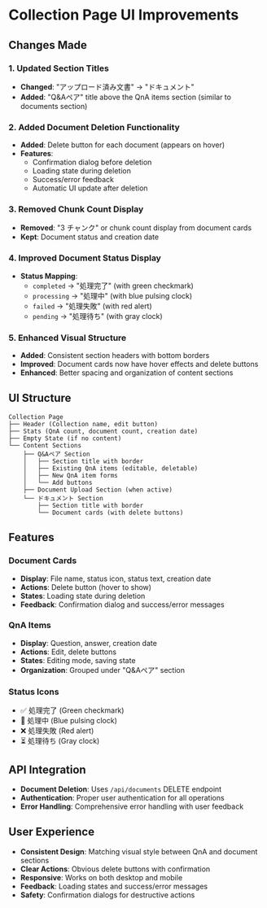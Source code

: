# Collection Page UI Improvements

## Changes Made

### 1. Updated Section Titles
- **Changed**: "アップロード済み文書" → "ドキュメント"
- **Added**: "Q&Aペア" title above the QnA items section (similar to documents section)

### 2. Added Document Deletion Functionality
- **Added**: Delete button for each document (appears on hover)
- **Features**:
  - Confirmation dialog before deletion
  - Loading state during deletion
  - Success/error feedback
  - Automatic UI update after deletion

### 3. Removed Chunk Count Display
- **Removed**: "3 チャンク" or chunk count display from document cards
- **Kept**: Document status and creation date

### 4. Improved Document Status Display
- **Status Mapping**:
  - `completed` → "処理完了" (with green checkmark)
  - `processing` → "処理中" (with blue pulsing clock)
  - `failed` → "処理失敗" (with red alert)
  - `pending` → "処理待ち" (with gray clock)

### 5. Enhanced Visual Structure
- **Added**: Consistent section headers with bottom borders
- **Improved**: Document cards now have hover effects and delete buttons
- **Enhanced**: Better spacing and organization of content sections

## UI Structure

```
Collection Page
├── Header (Collection name, edit button)
├── Stats (QnA count, document count, creation date)
├── Empty State (if no content)
└── Content Sections
    ├── Q&Aペア Section
    │   ├── Section title with border
    │   ├── Existing QnA items (editable, deletable)
    │   ├── New QnA item forms
    │   └── Add buttons
    ├── Document Upload Section (when active)
    └── ドキュメント Section
        ├── Section title with border
        └── Document cards (with delete buttons)
```

## Features

### Document Cards
- **Display**: File name, status icon, status text, creation date
- **Actions**: Delete button (hover to show)
- **States**: Loading state during deletion
- **Feedback**: Confirmation dialog and success/error messages

### QnA Items
- **Display**: Question, answer, creation date
- **Actions**: Edit, delete buttons
- **States**: Editing mode, saving state
- **Organization**: Grouped under "Q&Aペア" section

### Status Icons
- ✅ 処理完了 (Green checkmark)
- 🔄 処理中 (Blue pulsing clock)
- ❌ 処理失敗 (Red alert)
- ⏳ 処理待ち (Gray clock)

## API Integration
- **Document Deletion**: Uses `/api/documents` DELETE endpoint
- **Authentication**: Proper user authentication for all operations
- **Error Handling**: Comprehensive error handling with user feedback

## User Experience
- **Consistent Design**: Matching visual style between QnA and document sections
- **Clear Actions**: Obvious delete buttons with confirmation
- **Responsive**: Works on both desktop and mobile
- **Feedback**: Loading states and success/error messages
- **Safety**: Confirmation dialogs for destructive actions